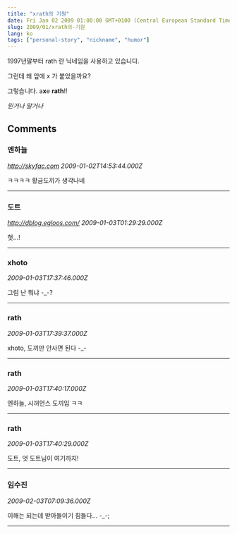 ```yaml
---
title: "xrath의 기원"
date: Fri Jan 02 2009 01:00:00 GMT+0100 (Central European Standard Time)
slug: 2009/01/xrath의-기원
lang: ko
tags: ["personal-story", "nickname", "humor"]
---
```


1997년말부터 rath 란 닉네임을 사용하고 있습니다.

그런데 왜 앞에 x 가 붙었을까요?

그렇습니다. a**x**e **rath**!!

*믿거나 말거나*

## Comments

### 엔하늘
*http://skyfac.com*
*2009-01-02T14:53:44.000Z*

ㅋㅋㅋㅋ 황금도끼가 생각나네

---

### 도트
*http://dblog.egloos.com/*
*2009-01-03T01:29:29.000Z*

헛…!

---

### xhoto
*2009-01-03T17:37:46.000Z*

그럼 난 뭐냐 -_-?

---

### rath
*2009-01-03T17:39:37.000Z*

xhoto, 도끼만 안사면 된다 -_-

---

### rath
*2009-01-03T17:40:17.000Z*

엔하늘, 시꺼먼스 도끼임 ㅋㅋ

---

### rath
*2009-01-03T17:40:29.000Z*

도트, 엇 도트님이 여기까지!

---

### 임수진
*2009-02-03T07:09:36.000Z*

이해는 되는데 받아들이기 힘들다... -_-;

---

